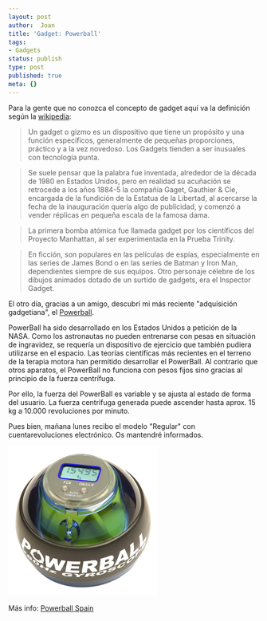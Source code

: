```yaml
---
layout: post
author:  Joan
title: 'Gadget: Powerball'
tags:
- Gadgets
status: publish
type: post
published: true
meta: {}
---
```

Para la gente que no conozca el concepto de gadget aquí va la definición según la <a href="http://es.wikipedia.org/wiki/Portada">wikipedia</a>:



> Un gadget o gizmo es un dispositivo que tiene un propósito y una función específicos, generalmente de pequeñas proporciones, práctico y a la vez novedoso. Los Gadgets tienden a ser inusuales con tecnología punta.  

> Se suele pensar que la palabra fue inventada, alrededor de la década de 1980 en Estados Unidos, pero en realidad su acuñación se retrocede a los años 1884-5 la compañía Gaget, Gauthier & Cie, encargada de la fundición de la Estatua de la Libertad, al acercarse la fecha de la inauguración quería algo de publicidad, y comenzó a vender réplicas en pequeña escala de la famosa dama.  

> La primera bomba atómica fue llamada gadget por los científicos del Proyecto Manhattan, al ser experimentada en la Prueba Trinity.  

> En ficción, son populares en las películas de espías, especialmente en las series de James Bond o en las series de Batman y Iron Man, dependientes siempre de sus equipos. Otro personaje célebre de los dibujos animados dotado de un surtido de gadgets, era el Inspector Gadget.

El otro día, gracias a un amigo, descubrí mi más reciente "adquisición gadgetiana", el <a href="http://www.powerballs.com/">Powerball</a>.

PowerBall ha sido desarrollado en los Estados Unidos a petición de la NASA. Como los astronautas no pueden entrenarse con pesas en situación de ingravidez, se requería un dispositivo de ejercicio que también pudiera utilizarse en el espacio. Las teorías científicas más recientes en el terreno de la terapia motora han permitido desarrollar el PowerBall. Al contrario que otros aparatos, el PowerBall no funciona con pesos fijos sino gracias al principio de la fuerza centrífuga.

Por ello, la fuerza del PowerBall es variable y se ajusta al estado de forma del usuario. La fuerza centrífuga generada puede ascender hasta aprox. 15 kg a 10.000 revoluciones por minuto.

Pues bien, mañana lunes recibo el modelo "Regular" con cuentarevoluciones electrónico. Os mantendré informados.

<img src="../images_posts/powerball.jpg" alt="Powerball" class="center noborder" />

Más info: <a href="http://www.powerball.es">Powerball Spain</a>
